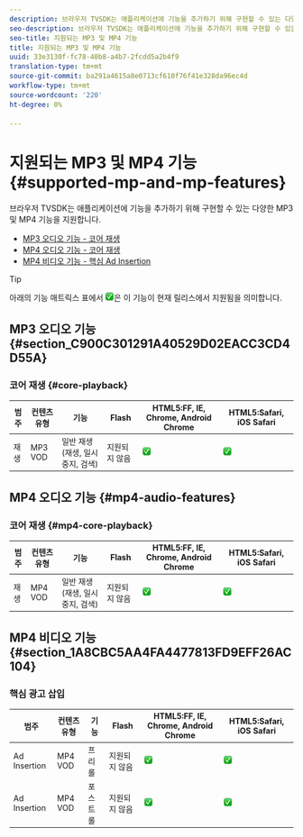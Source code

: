 ```yaml
---
description: 브라우저 TVSDK는 애플리케이션에 기능을 추가하기 위해 구현할 수 있는 다양한 MP3 및 MP4 기능을 지원합니다.
seo-description: 브라우저 TVSDK는 애플리케이션에 기능을 추가하기 위해 구현할 수 있는 다양한 MP3 및 MP4 기능을 지원합니다.
seo-title: 지원되는 MP3 및 MP4 기능
title: 지원되는 MP3 및 MP4 기능
uuid: 33e3130f-fc78-40b8-a4b7-2fcdd5a2b4f9
translation-type: tm+mt
source-git-commit: ba291a4615a8e0713cf610f76f41e328da96ec4d
workflow-type: tm+mt
source-wordcount: '220'
ht-degree: 0%

---
```



# 지원되는 MP3 및 MP4 기능 {#supported-mp-and-mp-features}

브라우저 TVSDK는 애플리케이션에 기능을 추가하기 위해 구현할 수 있는 다양한 MP3 및 MP4 기능을 지원합니다.
* [MP3 오디오 기능 - 코어 재생](#core-playback)
* [MP4 오디오 기능 - 코어 재생](#mp4-audio-features)
* [MP4 비디오 기능 - 핵심 Ad Insertion](#section_1A8CBC5AA4FA4477813FD9EFF26AC104)

>[!TIP]
>
>아래의 기능 매트릭스 표에서 ![지원되는 아이콘](assets/supported15.png)은 이 기능이 현재 릴리스에서 지원됨을 의미합니다.

## MP3 오디오 기능 {#section_C900C301291A40529D02EACC3CD4D55A}

### 코어 재생 {#core-playback}

| 범주 | 컨텐츠 유형 | 기능 | Flash | HTML5:FF, IE, Chrome, Android Chrome | HTML5:Safari, iOS Safari |
|--- |--- |--- |--- |--- |--- |
| 재생 | MP3 VOD | 일반 재생(재생, 일시 중지, 검색) | 지원되지 않음 | ![지원되는 아이콘](assets/supported15.png) | ![지원되는 아이콘](assets/supported15.png) |

## MP4 오디오 기능 {#mp4-audio-features}

### 코어 재생 {#mp4-core-playback}

| 범주 | 컨텐츠 유형 | 기능 | Flash | HTML5:FF, IE, Chrome, Android Chrome | HTML5:Safari, iOS Safari |
|--- |--- |--- |--- |--- |--- |
| 재생 | MP4 VOD | 일반 재생(재생, 일시 중지, 검색) | 지원되지 않음 | ![지원되는 아이콘](assets/supported15.png) | ![지원되는 아이콘](assets/supported15.png) |

## MP4 비디오 기능 {#section_1A8CBC5AA4FA4477813FD9EFF26AC104}

### 핵심 광고 삽입

| 범주 | 컨텐츠 유형 | 기능 | Flash | HTML5:FF, IE, Chrome, Android Chrome | HTML5:Safari, iOS Safari |
|--- |--- |--- |--- |--- |--- |
| Ad Insertion | MP4 VOD | 프리롤 | 지원되지 않음 | ![지원되는 아이콘](assets/supported15.png) | ![지원되는 아이콘](assets/supported15.png) |
| Ad Insertion | MP4 VOD | 포스트롤 | 지원되지 않음 | ![지원되는 아이콘](assets/supported15.png) | ![지원되는 아이콘](assets/supported15.png) |